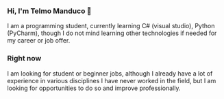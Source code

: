 ### Hi, I'm Telmo Manduco 👋

I am a programming student, currently learning C# (visual studio), Python (PyCharm), 
though I do not mind learning other technologies if needed for my career or job offer.

### Right now

I am looking for student or beginner jobs, although I already have a lot of experience in various disciplines I have never worked in the field, but I am looking for opportunities to do so and improve professionally.

<!--
**TelmoManduco/TelmoManduco** is a ✨ _special_ ✨ repository because its `README.md` (this file) appears on your GitHub profile.

Here are some ideas to get you started:

- 🔭 I’m currently working on ...
- 🌱 I’m currently learning ...
- 👯 I’m looking to collaborate on ...
- 🤔 I’m looking for help with ...
- 💬 Ask me about ...
- 📫 How to reach me: ...
- 😄 Pronouns: ...
- ⚡ Fun fact: ...
-->
